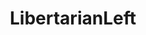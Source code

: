 ---
title: LibertarianLeft
crosslinks:
- gatekeeping
- WayOfTheBern
- Anarchism
- Physical_Removal
- SocialistRA
- GoldandBlack
- Agorism
- Anarcho_Capitalism
---